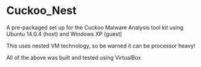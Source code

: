 # Cuckoo_Nest

A pre-packaged set up for the Cuckoo Malware Analysis tool kit using Ubuntu 14.0.4 (host) and Windows XP (guest)

This uses nested VM technology, so be warned it can be processor heavy!

All of the above was built and tested using VirtualBox
